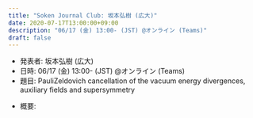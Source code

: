 ```yaml
---
title: "Soken Journal Club: 坂本弘樹 (広大)"
date: 2020-07-17T13:00:00+09:00
description: "06/17 (金) 13:00- (JST) @オンライン (Teams)"
draft: false
---
```


- 発表者:
坂本弘樹 (広大)
- 日時:
06/17 (金) 13:00- (JST) @オンライン (Teams)
- 題目:
PauliZeldovich cancellation of the vacuum energy divergences, auxiliary fields and supersymmetry

<!--more-->

- 概要:

